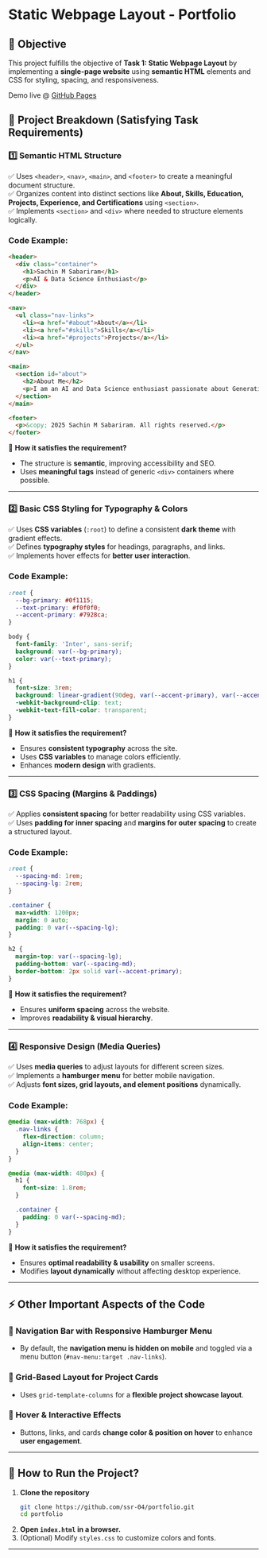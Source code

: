 

# **Static Webpage Layout - Portfolio**  

## **📌 Objective**  
This project fulfills the objective of **Task 1: Static Webpage Layout** by implementing a **single-page website** using **semantic HTML** elements and CSS for styling, spacing, and responsiveness.  

Demo live @ [GitHub Pages](https://ssr-04.github.io/Presedio-PreInternship/HTML_CSS/task-1/index.html)

## **📑 Project Breakdown (Satisfying Task Requirements)**  

### **1️⃣ Semantic HTML Structure**  
✅ Uses `<header>`, `<nav>`, `<main>`, and `<footer>` to create a meaningful document structure.  
✅ Organizes content into distinct sections like **About, Skills, Education, Projects, Experience, and Certifications** using `<section>`.  
✅ Implements `<section>` and `<div>` where needed to structure elements logically.  

### **Code Example:**  
```html
<header>
  <div class="container">
    <h1>Sachin M Sabariram</h1>
    <p>AI & Data Science Enthusiast</p>
  </div>
</header>

<nav>
  <ul class="nav-links">
    <li><a href="#about">About</a></li>
    <li><a href="#skills">Skills</a></li>
    <li><a href="#projects">Projects</a></li>
  </ul>
</nav>

<main>
  <section id="about">
    <h2>About Me</h2>
    <p>I am an AI and Data Science enthusiast passionate about Generative AI, LLM, and Computer Vision.</p>
  </section>
</main>

<footer>
  <p>&copy; 2025 Sachin M Sabariram. All rights reserved.</p>
</footer>
```
📌 **How it satisfies the requirement?**  
- The structure is **semantic**, improving accessibility and SEO.  
- Uses **meaningful tags** instead of generic `<div>` containers where possible.  

---

### **2️⃣ Basic CSS Styling for Typography & Colors**  
✅ Uses **CSS variables** (`:root`) to define a consistent **dark theme** with gradient effects.  
✅ Defines **typography styles** for headings, paragraphs, and links.  
✅ Implements hover effects for **better user interaction**.  

### **Code Example:**  
```css
:root {
  --bg-primary: #0f1115;
  --text-primary: #f0f0f0;
  --accent-primary: #7928ca;
}

body {
  font-family: 'Inter', sans-serif;
  background: var(--bg-primary);
  color: var(--text-primary);
}

h1 {
  font-size: 3rem;
  background: linear-gradient(90deg, var(--accent-primary), var(--accent-secondary));
  -webkit-background-clip: text;
  -webkit-text-fill-color: transparent;
}
```
📌 **How it satisfies the requirement?**  
- Ensures **consistent typography** across the site.  
- Uses **CSS variables** to manage colors efficiently.  
- Enhances **modern design** with gradients.  

---

### **3️⃣ CSS Spacing (Margins & Paddings)**  
✅ Applies **consistent spacing** for better readability using CSS variables.  
✅ Uses **padding for inner spacing** and **margins for outer spacing** to create a structured layout.  

### **Code Example:**  
```css
:root {
  --spacing-md: 1rem;
  --spacing-lg: 2rem;
}

.container {
  max-width: 1200px;
  margin: 0 auto;
  padding: 0 var(--spacing-lg);
}

h2 {
  margin-top: var(--spacing-lg);
  padding-bottom: var(--spacing-md);
  border-bottom: 2px solid var(--accent-primary);
}
```
📌 **How it satisfies the requirement?**  
- Ensures **uniform spacing** across the website.  
- Improves **readability & visual hierarchy**.  

---

### **4️⃣ Responsive Design (Media Queries)**  
✅ Uses **media queries** to adjust layouts for different screen sizes.  
✅ Implements a **hamburger menu** for better mobile navigation.  
✅ Adjusts **font sizes, grid layouts, and element positions** dynamically.  

### **Code Example:**  
```css
@media (max-width: 768px) {
  .nav-links {
    flex-direction: column;
    align-items: center;
  }
}

@media (max-width: 480px) {
  h1 {
    font-size: 1.8rem;
  }

  .container {
    padding: 0 var(--spacing-md);
  }
}
```
📌 **How it satisfies the requirement?**  
- Ensures **optimal readability & usability** on smaller screens.  
- Modifies **layout dynamically** without affecting desktop experience.  

---

## **⚡ Other Important Aspects of the Code**  
### **🔹 Navigation Bar with Responsive Hamburger Menu**  
- By default, the **navigation menu is hidden on mobile** and toggled via a menu button (`#nav-menu:target .nav-links`).  

### **🔹 Grid-Based Layout for Project Cards**  
- Uses `grid-template-columns` for a **flexible project showcase layout**.  

### **🔹 Hover & Interactive Effects**  
- Buttons, links, and cards **change color & position on hover** to enhance **user engagement**.  

---

## **🚀 How to Run the Project?**  
1. **Clone the repository**  
   ```bash
   git clone https://github.com/ssr-04/portfolio.git
   cd portfolio
   ```
2. **Open `index.html` in a browser.**  
3. (Optional) Modify `styles.css` to customize colors and fonts.  

---
